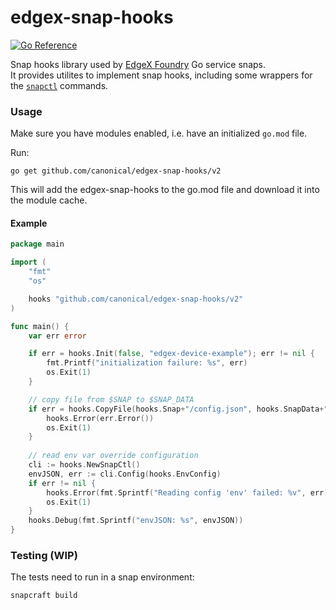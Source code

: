 # edgex-snap-hooks
[![Go Reference](https://pkg.go.dev/badge/github.com/canonical/edgex-snap-hooks.svg)](https://pkg.go.dev/github.com/canonical/edgex-snap-hooks/v2)

Snap hooks library used by [EdgeX Foundry](https://docs.edgexfoundry.org/) Go service snaps.  
It provides utilites to implement snap hooks, including some wrappers for the [`snapctl`](https://snapcraft.io/docs/using-snapctl) commands.

### Usage
Make sure you have modules enabled, i.e. have an initialized `go.mod` file.

Run:
```
go get github.com/canonical/edgex-snap-hooks/v2
```
This will add the edgex-snap-hooks to the go.mod file and download it into the module cache.

#### Example

```go
package main

import (
	"fmt"
	"os"

	hooks "github.com/canonical/edgex-snap-hooks/v2"
)

func main() {
	var err error

	if err = hooks.Init(false, "edgex-device-example"); err != nil {
		fmt.Printf("initialization failure: %s", err)
		os.Exit(1)
	}

	// copy file from $SNAP to $SNAP_DATA
	if err = hooks.CopyFile(hooks.Snap+"/config.json", hooks.SnapData+"config.json"); err != nil {
		hooks.Error(err.Error())
		os.Exit(1)
	}
  
	// read env var override configuration
	cli := hooks.NewSnapCtl()
	envJSON, err := cli.Config(hooks.EnvConfig)
	if err != nil {
		hooks.Error(fmt.Sprintf("Reading config 'env' failed: %v", err))
		os.Exit(1)
	}
	hooks.Debug(fmt.Sprintf("envJSON: %s", envJSON))
}

```

### Testing (WIP)
The tests need to run in a snap environment:

```bash
snapcraft build
```
